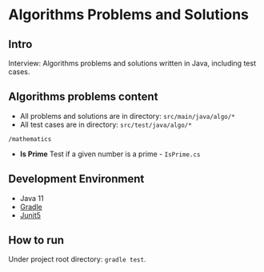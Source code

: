 # Algorithms Problems and Solutions

## Intro

Interview: Algorithms problems and solutions written in Java, including test cases.

## Algorithms problems content

- All problems and solutions are in directory: `src/main/java/algo/*`
- All test cases are in directory: `src/test/java/algo/*`

`/mathematics`

- **Is Prime** Test if a given number is a prime - `IsPrime.cs`

## Development Environment

- Java 11
- [Gradle](https://docs.gradle.org/current/userguide/installation.html)
- [Junit5](https://junit.org/junit5/docs/current/user-guide/#overview)

## How to run

Under project root directory: `gradle test`.
